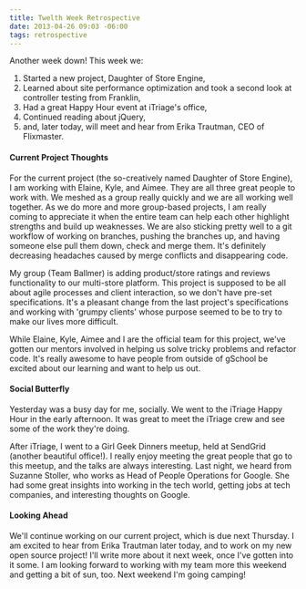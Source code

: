 ```yaml
---
title: Twelth Week Retrospective
date: 2013-04-26 09:03 -06:00
tags: retrospective
---
```


Another week down! This week we:

1. Started a new project, Daughter of Store Engine,
2. Learned about site performance optimization and took a second look at controller testing from Franklin,
3. Had a great Happy Hour event at iTriage's office,
4. Continued reading about jQuery,
5. and, later today, will meet and hear from Erika Trautman, CEO of Flixmaster.


#### Current Project Thoughts

For the current project (the so-creatively named Daughter of Store Engine), I am working with Elaine, Kyle, and Aimee. They are all three great people to work with. We meshed as a group really quickly and we are all working well together. As we do more and more group-based projects, I am really coming to appreciate it when the entire team can help each other highlight strengths and build up weaknesses. We are also sticking pretty well to a git workflow of working on branches, pushing the branches up, and having someone else pull them down, check and merge them. It's definitely decreasing headaches caused by merge conflicts and disappearing code.

My group (Team Ballmer) is adding product/store ratings and reviews functionality to our multi-store platform. This project is supposed to be all about agile processes and client interaction, so we don't have pre-set specifications. It's a pleasant change from the last project's specifications and working with 'grumpy clients' whose purpose seemed to be to try to make our lives more difficult.

While Elaine, Kyle, Aimee and I are the official team for this project, we've gotten our mentors involved in helping us solve tricky problems and refactor code. It's really awesome to have people from outside of gSchool be excited about our learning and want to help us out.

#### Social Butterfly

Yesterday was a busy day for me, socially. We went to the iTriage Happy Hour in the early afternoon. It was great to meet the iTriage crew and see some of the work they're doing.

After iTriage, I went to a Girl Geek Dinners meetup, held at SendGrid (another beautiful office!). I really enjoy meeting the great people that go to this meetup, and the talks are always interesting. Last night, we heard from Suzanne Stoller, who works as Head of People Operations for Google. She had some great insights into working in the tech world, getting jobs at tech companies, and interesting thoughts on Google.

#### Looking Ahead

We'll continue working on our current project, which is due next Thursday. I am excited to hear from Erika Trautman later today, and to work on my new open source project! I'll write more about it next week, once I've gotten into it some. I am looking forward to working with my team more this weekend and getting a bit of sun, too. Next weekend I'm going camping!
